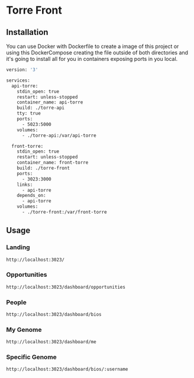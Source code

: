 # Torre Front

## Installation

You can use Docker with Dockerfile to create a image of this project or using this DockerCompose creating the file outside of both directories and it's going to install all for you in containers exposing ports in you local.

```bash
version: '3'

services: 
  api-torre:
    stdin_open: true
    restart: unless-stopped
    container_name: api-torre
    build: ./torre-api
    tty: true
    ports:
      - 5023:5000
    volumes:
      - ./torre-api:/var/api-torre

  front-torre:
    stdin_open: true
    restart: unless-stopped
    container_name: front-torre
    build: ./torre-front
    ports:
      - 3023:3000
    links:
      - api-torre
    depends_on:
      - api-torre
    volumes:
      - ./torre-front:/var/front-torre
```

## Usage
### Landing
```bash
http://localhost:3023/
```

### Opportunities
```bash
http://localhost:3023/dashboard/opportunities
```

### People
```bash
http://localhost:3023/dashboard/bios
```

### My Genome
```bash
http://localhost:3023/dashboard/me
```

### Specific Genome
```bash
http://localhost:3023/dashboard/bios/:username
```